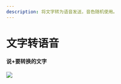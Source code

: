 ```yaml
---
description: 将文字转为语音发送，音色随机使用。
---
```


# 文字转语音

#### 说+要转换的文字

![](../.gitbook/assets/IMG\_20210307\_225251.jpg)
